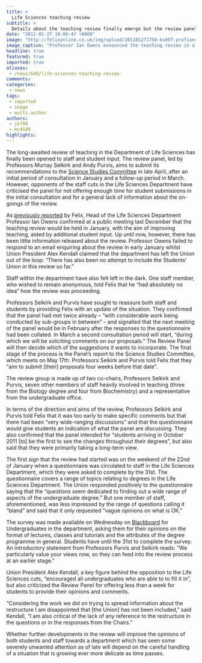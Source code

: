 ```yaml
---
title: >
  Life Sciences teaching review
subtitle: >
  Details about the teaching review finally emerge but the review panel is criticised for not allowing enough time for staff and student questionnaire responses
date: "2011-01-27 18:06:47 +0000"
image: "http://felixonline.co.uk/img/upload/201101271758-ks607-profiano.jpg"
image_caption: "Professor Ian Owens announced the teaching review in a meeting with students"
headline: true
featured: true
imported: true
aliases:
 - /news/649/life-sciences-teaching-review-
comments:
categories:
 - news
tags:
 - imported
 - image
 - multi-author
authors:
 - jk708
 - mc4509
highlights:
---
```


The long-awaited review of teaching in the Department of Life Sciences has finally been opened to staff and student input. The review panel, led by Professors Murray Selkirk and Andy Purvis, aims to submit its recommendations to the [Science Studies Committee](http://www3.imperial.ac.uk/registry/proceduresandregulations/committees) in late April, after an initial period of consultation in January and a follow-up period in March. However, opponents of the staff cuts in the Life Sciences Department have criticised the panel for not offering enough time for student submissions in the initial consultation and for a general lack of information about the on-goings of the review.

As [previously reported](http://www.felixonline.co.uk/?article=530) by Felix, Head of the Life Sciences Department Professor Ian Owens confirmed at a public meeting last December that the teaching review would be held in January, with the aim of improving teaching, aided by additional student input. Up until now, however, there has been little information released about the review. Professor Owens failed to respond to an email enquiring about the review in early January whilst Union President Alex Kendall claimed that the department has left the Union out of the loop: “There has also been no attempt to include the Students’ Union in this review so far.”

Staff within the department have also felt left in the dark. One staff member, who wished to remain anonymous, told Felix that he “had absolutely no idea” how the review was proceeding.

Professors Selkirk and Purvis have sought to reassure both staff and students by providing Felix with an update of the situation. They confirmed that the panel had met twice already – “with considerable work being conducted by sub-groups in between” – and signalled that the next meeting of the panel would be in February after the responses to the questionnaire had been collated. In March a second consultation period will start, “during which we will be soliciting comments on our proposals.” The Review Panel will then decide which of the suggestions it wants to incorporate. The final stage of the process is the Panel’s report to the Science Studies Committee, which meets on May 17th. Professors Selkirk and Purvis told Felix that they “aim to submit [their] proposals four weeks before that date”.

The review group is made up of two co-chairs, Professors Selkirk and Purvis, seven other members of staff heavily involved in teaching (three from the Biology degree and four from Biochemistry) and a representative from the undergraduate office.

In terms of the direction and aims of the review, Professors Selkirk and Purvis told Felix that it was too early to make specific comments but that there had been “very wide-ranging discussions” and that the questionnaire would give students an indication of what the panel are discussing. They also confirmed that the panel intended for “students arriving in October 2011 [to] be the first to see the changes throughout their degrees”, but also said that they were primarily taking a long-term view.

The first sign that the review had started was on the weekend of the 22nd of January when a questionnaire was circulated to staff in the Life Sciences Department, which they were asked to complete by the 31st. The questionnaire covers a range of topics relating to degrees in the Life Sciences Department. The Union responded positively to the questionnaire saying that the “questions seem dedicated to finding out a wide range of aspects of the undergraduate degree.” But one member of staff, aforementioned, was less impressed by the range of questions calling it “bland” and said that it only requested “vague opinions on what is OK.”

The survey was made available on Wednesday on [Blackboard](http://learn.imperial.ac.uk) for Undergraduates in the department, asking them for their opinions on the format of lectures, classes and tutorials and the attributes of the degree programme in general. Students have until the 31st to complete the survey. An introductory statement from Professors Purvis and Selkirk reads: “We particularly value your views now, so they can feed into the review process at an earlier stage.”

Union President Alex Kendall, a key figure behind the opposition to the Life Sciences cuts, “encouraged all undergraduates who are able to to fill it in”, but also criticized the Review Panel for offering less than a week for students to provide their opinions and comments.

“Considering the work we did on trying to spread information about the restructure I am disappointed that [the Union] has not been included,” said Kendall, “I am also critical of the lack of any reference to the restructure in the questions or in the responses from the Chairs.”

Whether further developments in the review will improve the opinions of both students and staff towards a department which has seen some severely unwanted attention as of late will depend on the careful handling of a situation that is growing ever more delicate as time passes.
